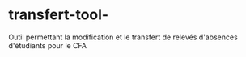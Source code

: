 # transfert-tool-
Outil permettant la modification et le transfert de relevés d'absences d'étudiants pour le CFA
